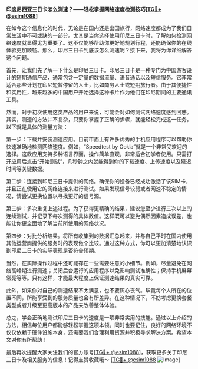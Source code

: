 **印度尼西亚三日卡怎么测速？——轻松掌握网络速度检测技巧[[TG💪+ @esim1088](https://t.me/s/esim1088)]**

在如今这个信息化的时代，无论是在国内还是出国旅行，网络速度都成为了我们日常生活中不可或缺的一部分。尤其是当你选择使用印尼三日卡时，了解如何检测网络速度就显得尤为重要了。这不仅能够帮助你更好地规划行程，还能确保你的在线体验更加顺畅。那么，印尼三日卡到底该怎么测速呢？接下来，我将为你详细解答这个问题。

首先，让我们先了解一下什么是印尼三日卡。印尼三日卡是一种专门为中国游客设计的短期通信产品，通常包含一定量的数据流量、语音通话以及短信服务。它非常适合那些计划在印尼短暂停留的人士，比如商务人士或短期旅行者。由于其便捷性和实用性，越来越多的中国用户开始选择这种卡片作为他们在印尼期间的主要通讯工具。

然而，对于初次使用这类产品的用户来说，可能会对如何测试网络速度感到困惑。其实，测速的方法并不复杂，只要你掌握了正确的步骤，就能轻松完成这一任务。以下就是具体的测量方法：

第一步：下载并安装测速应用。目前市面上有许多优秀的手机应用程序可以帮助你快速准确地检测网络速度。例如，“Speedtest by Ookla”就是一个非常受欢迎的选择。这款应用支持多种语言界面，操作简单直观，非常适合初学者使用。只需打开应用后点击“开始测试”，几秒钟之内就能得到你的下载速度、上传速度以及延迟时间等关键数据。

第二步：连接到印尼三日卡提供的网络。确保你的设备已经成功激活了该SIM卡，并且正在使用它的网络连接来进行测试。如果发现信号较弱或者网速不稳定的情况，请尝试更换位置以寻找更好的信号源。

第三步：多次重复上述过程。为了获得更精确的结果，建议您至少进行三次以上的连续测试，并记录下每次测得的具体数值。这样既可以避免偶然因素造成误差，也能让你更全面地了解当前所使用的网络状况。

第四步：对比分析结果。将所有收集到的数据汇总起来，并与自己平时在国内使用其他运营商提供的服务时的表现做个比较。通过这种方式，你可以更加清楚地认识到印尼三日卡的实际表现是否符合预期。

当然，在实际操作过程中还可能存在一些需要注意的小细节。例如，尽量避免在网络高峰期进行测速；关闭后台运行的应用程序以免影响测试准确性；保持手机屏幕常亮等等。只有这样，才能最大程度上保证测速结果的真实可靠。

此外，如果你对自己的测速结果不太满意，也不要灰心丧气。毕竟每个人所在的位置不同，所能享受到的服务质量也会有所差异。在这种情况下，不妨考虑更换套餐类型或者升级至更高版本的产品来改善整体体验。

总之，学会正确地测试印尼三日卡的速度是一项非常实用的技能。通过以上介绍的方法，相信每位用户都能够轻松掌握这项本领。同时也要记住，良好的网络环境不仅仅依赖于硬件设施本身，还需要我们合理利用资源并积极寻求解决方案。希望本文对你有所帮助！

最后再次提醒大家关注我们的官方账号[[TG💪+ @esim1088](https://t.me/s/esim1088)]，获取更多关于印尼三日卡及相关服务的信息！记得点赞收藏哦～ [[TG💪+ @esim1088](https://t.me/s/esim1088) ![Image](https://i.postimg.cc/4NQfJmqS/Snipaste-2025-05-13-00-14-12.png)]